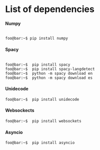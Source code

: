 # List of dependencies

#### Numpy
```console

foo@bar:~$ pip install numpy
```

#### Spacy
```console

foo@bar:~$  pip install spacy
foo@bar:~$  pip install spacy-langdetect
foo@bar:~$  python -m spacy download en
foo@bar:~$  python -m spacy download es
```

#### Unidecode
```console
foo@bar:~$  pip install unidecode

```

#### Websockects
```console
foo@bar:~$  pip install websockets

```

#### Asyncio
```console
foo@bar:~$  pip install asyncio

```